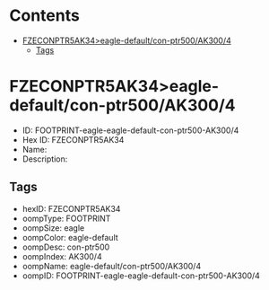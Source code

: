 



Contents
========

* [FZECONPTR5AK34>eagle-default/con-ptr500/AK300/4](#fzeconptr5ak34eagle-defaultcon-ptr500ak3004)
	* [Tags](#tags)

# FZECONPTR5AK34>eagle-default/con-ptr500/AK300/4

- ID: FOOTPRINT-eagle-eagle-default-con-ptr500-AK300/4
- Hex ID: FZECONPTR5AK34
- Name: 
- Description: 

## Tags

- hexID: FZECONPTR5AK34
- oompType: FOOTPRINT
- oompSize: eagle
- oompColor: eagle-default
- oompDesc: con-ptr500
- oompIndex: AK300/4
- oompName: eagle-default/con-ptr500/AK300/4
- oompID: FOOTPRINT-eagle-eagle-default-con-ptr500-AK300/4
